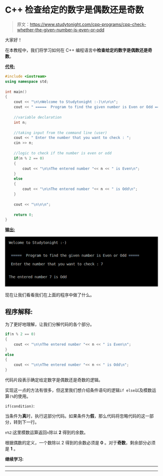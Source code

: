 # C++ 检查给定的数字是偶数还是奇数

> 原文：<https://www.studytonight.com/cpp-programs/cpp-check-whether-the-given-number-is-even-or-odd>

大家好！

在本教程中，我们将学习如何在 C++ 编程语言中**检查给定的数字是偶数还是奇数**。

<u>**代号:**</u>

```cpp
#include <iostream>
using namespace std;

int main()
{
    cout << "\n\nWelcome to Studytonight :-)\n\n\n";
    cout << " =====  Program to find the given number is Even or Odd ===== \n\n";

    //variable declaration
    int n;

    //taking input from the command line (user)
    cout << " Enter the number that you want to check : ";
    cin >> n;

    //logic to check if the number is even or odd
    if(n % 2 == 0)
    {
        cout << "\n\nThe entered number "<< n << " is Even\n";
    }
    else
    {
        cout << "\n\nThe entered number "<< n << " is Odd\n";
    }

    cout << "\n\n\n";

    return 0;
}
```

<u>**输出:**</u>

![C++ even or odd](img/046d2f927c47a081ee2ec473189a977a.png)

现在让我们看看我们在上面的程序中做了什么。

## 程序解释:

为了更好地理解，让我们分解代码的各个部分。

```cpp
if(n % 2 == 0)
{
    cout << "\n\nThe entered number "<< n << " is Even\n";
}
else
{
    cout << "\n\nThe entered number "<< n << " is Odd\n";
}
```

代码片段表示确定给定数字是偶数还是奇数的逻辑。

实现这一点的方法有很多，但这里我们想介绍条件语句的逻辑`if else`以及模数运算`(%`的使用。

`if(condition)`:

当条件为**真**时，执行这部分代码。如果条件为**假**，那么代码将忽略代码的这一部分，转到下一行。

`n%2`:这里模数运算返回`n`除以 **2** 得到的余数。

根据偶数的定义，一个数除以 2 得到的余数必须是 **0** 。对于**奇数**，剩余部分必须是 **1** 。

**继续学习:**

* * *

* * *
